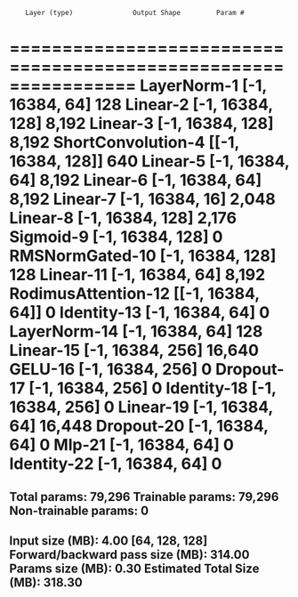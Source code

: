         Layer (type)               Output Shape         Param #
================================================================
         LayerNorm-1            [-1, 16384, 64]             128
            Linear-2           [-1, 16384, 128]           8,192
            Linear-3           [-1, 16384, 128]           8,192
  ShortConvolution-4         [[-1, 16384, 128]]             640
            Linear-5            [-1, 16384, 64]           8,192
            Linear-6            [-1, 16384, 64]           8,192
            Linear-7            [-1, 16384, 16]           2,048
            Linear-8           [-1, 16384, 128]           2,176
           Sigmoid-9           [-1, 16384, 128]               0
     RMSNormGated-10           [-1, 16384, 128]             128
           Linear-11            [-1, 16384, 64]           8,192
 RodimusAttention-12          [[-1, 16384, 64]]               0
         Identity-13            [-1, 16384, 64]               0
        LayerNorm-14            [-1, 16384, 64]             128
           Linear-15           [-1, 16384, 256]          16,640
             GELU-16           [-1, 16384, 256]               0
          Dropout-17           [-1, 16384, 256]               0
         Identity-18           [-1, 16384, 256]               0
           Linear-19            [-1, 16384, 64]          16,448
          Dropout-20            [-1, 16384, 64]               0
              Mlp-21            [-1, 16384, 64]               0
         Identity-22            [-1, 16384, 64]               0
================================================================
Total params: 79,296
Trainable params: 79,296
Non-trainable params: 0
----------------------------------------------------------------
Input size (MB): 4.00 [64, 128, 128]
Forward/backward pass size (MB): 314.00
Params size (MB): 0.30
Estimated Total Size (MB): 318.30
----------------------------------------------------------------